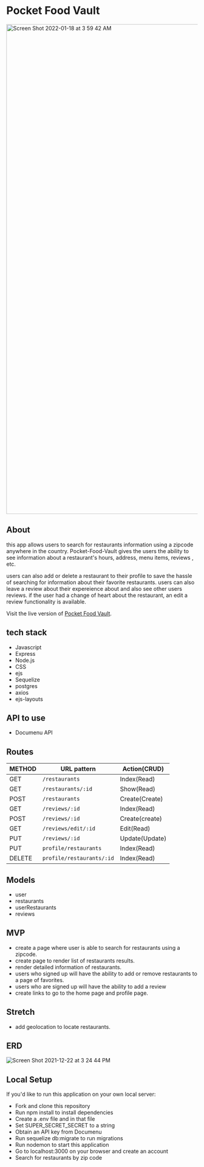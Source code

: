 


# Pocket Food Vault

<img width="1288" alt="Screen Shot 2022-01-18 at 3 59 42 AM" src="https://user-images.githubusercontent.com/22379194/149904450-9c37d930-30f7-4bc3-98bc-5ed1d02e7f81.png">

## About

this app allows users to search for restaurants information using  a zipcode anywhere in the country. Pocket-Food-Vault gives the users the ability to see information about a restaurant's hours, address, menu items, reviews , etc.

users can also add or delete a restaurant to their profile to save the hassle of searching for information about their favorite restaurants. users can also leave a review about their expereience about  and also see other users reviews. if the user had a change of heart about the restaurant, an edit a review functionality is available. 

Visit the live version of  [Pocket Food Vault](https://pocket-food-vault.herokuapp.com/).  

## tech stack
+ Javascript
+ Express
+ Node.js
+ CSS
+ ejs
+ Sequelize
+ postgres
+ axios
+ ejs-layouts

## API to use
+ Documenu API

## Routes

|METHOD| URL pattern | Action(CRUD) | 
| -----| ----------- | ------ | 
| GET | `/restaurants`| Index(Read)     |              
| GET | `/restaurants/:id`|Show(Read)              |
| POST |`/restaurants` |Create(Create)        |              
| GET  |`/reviews/:id`|Index(Read)       |              
| POST  |`/reviews/:id`|Create(create)       |              
| GET  |`/reviews/edit/:id`|Edit(Read)       |           
| PUT  |`/reviews/:id`|Update(Update)       |             
| PUT  | `profile/restaurants`| Index(Read)      |              
| DELETE  | `profile/restaurants/:id`| Index(Read) |              



## Models
+ user 
+ restaurants
+ userRestaurants
+ reviews


## MVP

+ create a page where  user is able to search for restaurants using a zipcode.
+ create page to render list of restaurants results.
+ render detailed information of restaurants.
+ users who signed up will have the ability to add or remove restaurants to a page of favorites.
+ users who are signed up will have the ability to add a review
+ create links to go  to the  home page and profile page.

## Stretch
+ add geolocation to locate restaurants.


## ERD 
![Screen Shot 2021-12-22 at 3 24 44 PM](https://user-images.githubusercontent.com/22379194/147152580-fd6dbd7d-b050-40dc-b8aa-55a2c177c3b2.png)

## Local Setup
If you'd like to run this application on your own local server:

* Fork and clone this repository
* Run npm install to install dependencies
* Create a .env file and in that file
* Set SUPER_SECRET_SECRET to a string
* Obtain an API key from Documenu
* Run sequelize db:migrate to run migrations
* Run nodemon to start this application
* Go to localhost:3000 on your browser and create an account
* Search for restaurants by zip code 



